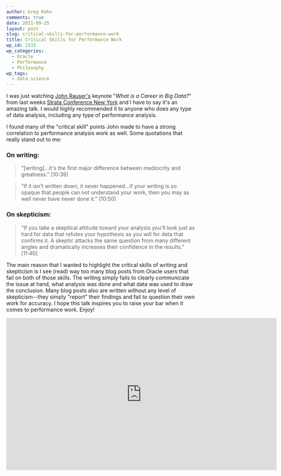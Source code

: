 ```yaml
---
author: Greg Rahn
comments: true
date: 2011-09-25
layout: post
slug: critical-skills-for-performance-work
title: Critical Skills for Performance Work
wp_id: 1533
wp_categories:
  - Oracle
  - Performance
  - Philosophy
wp_tags:
  - data science
---
```


I was just watching [John Rauser's](http://strataconf.com/stratany2011/public/schedule/speaker/10070) keynote "_What is a Career in Big Data?_" from last weeks [Strata Conference New York](http://strataconf.com/stratany2011) and I have to say it's an amazing talk.  I would highly recommended it to anyone who does any type of data analysis, including any type of performance analysis.

I found many of the "critical skill" points John made to have a strong correlation to performance analysis work as well.  Some quotations that really stand out to me:

### On writing:

> "[writing]...it's the first major difference between mediocrity and greatness." [10:39]

> "If it isn't written down, it never happened...if your writing is so opaque that people can not understand your work, then you may as well never have never done it." [10:50]

### On skepticism:

> "If you take a skeptical attitude toward your analysis you'll look just as hard for data that refutes your hypothesis as you will for data that confirms it.  A skeptic attacks the same question from many different angles and dramatically increases their confidence in the results." [11:40]

The main reason that I wanted to highlight the critical skills of writing and skepticism is I see (read) way too many blog posts from Oracle users that fail on both of those skills.  The writing simply fails to clearly communicate the issue at hand, what analysis was done and what data was used to draw the conclusion.  Many blog posts also are written without any level of skepticism--they simply "report" their findings and fail to question their own work for accuracy.  I hope this talk inspires you to raise your bar when it comes to performance work.  Enjoy!

<iframe width="720" height="405" src="https://www.youtube.com/embed/0tuEEnL61HM" frameborder="0" allowfullscreen></iframe>
